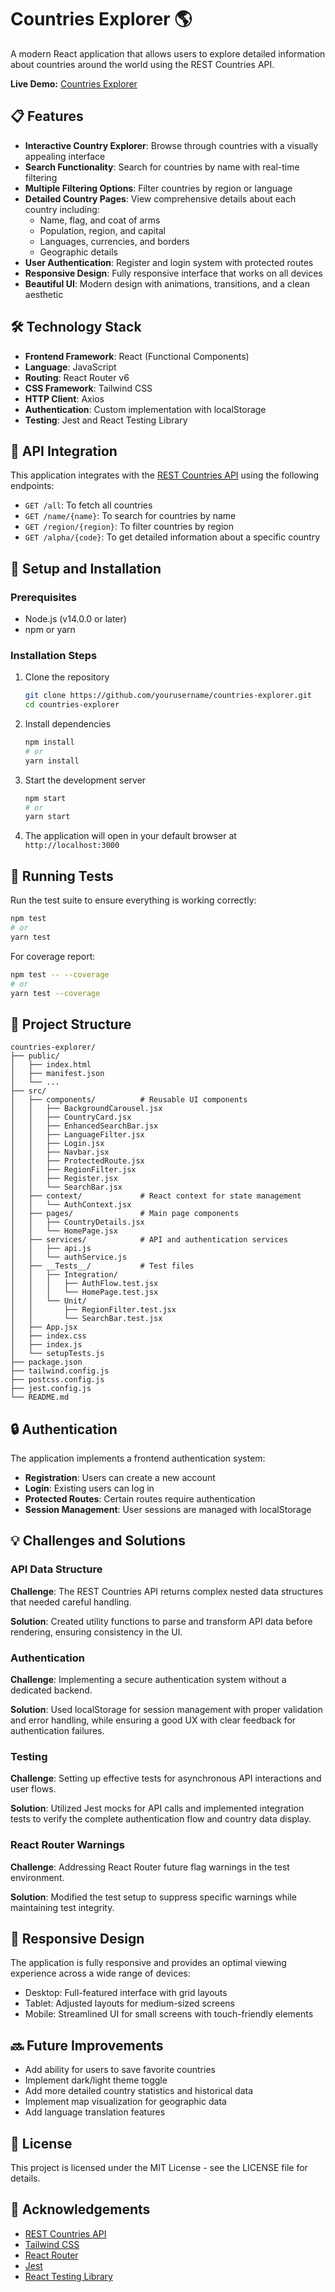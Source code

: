 # Countries Explorer 🌎

A modern React application that allows users to explore detailed information about countries around the world using the REST Countries API.

**Live Demo:** [Countries Explorer](https://countries-explorer-react.netlify.app)

## 📋 Features

- **Interactive Country Explorer**: Browse through countries with a visually appealing interface
- **Search Functionality**: Search for countries by name with real-time filtering
- **Multiple Filtering Options**: Filter countries by region or language
- **Detailed Country Pages**: View comprehensive details about each country including:
  - Name, flag, and coat of arms
  - Population, region, and capital
  - Languages, currencies, and borders
  - Geographic details
- **User Authentication**: Register and login system with protected routes
- **Responsive Design**: Fully responsive interface that works on all devices
- **Beautiful UI**: Modern design with animations, transitions, and a clean aesthetic

## 🛠️ Technology Stack

- **Frontend Framework**: React (Functional Components)
- **Language**: JavaScript
- **Routing**: React Router v6
- **CSS Framework**: Tailwind CSS
- **HTTP Client**: Axios
- **Authentication**: Custom implementation with localStorage
- **Testing**: Jest and React Testing Library

## 🚀 API Integration

This application integrates with the [REST Countries API](https://restcountries.com/) using the following endpoints:

- `GET /all`: To fetch all countries
- `GET /name/{name}`: To search for countries by name
- `GET /region/{region}`: To filter countries by region
- `GET /alpha/{code}`: To get detailed information about a specific country

## 🔧 Setup and Installation

### Prerequisites

- Node.js (v14.0.0 or later)
- npm or yarn

### Installation Steps

1. Clone the repository
   ```bash
   git clone https://github.com/yourusername/countries-explorer.git
   cd countries-explorer
   ```

2. Install dependencies
   ```bash
   npm install
   # or
   yarn install
   ```

3. Start the development server
   ```bash
   npm start
   # or
   yarn start
   ```

4. The application will open in your default browser at `http://localhost:3000`

## 🧪 Running Tests

Run the test suite to ensure everything is working correctly:

```bash
npm test
# or
yarn test
```

For coverage report:

```bash
npm test -- --coverage
# or
yarn test --coverage
```

## 📁 Project Structure

```
countries-explorer/
├── public/
│   ├── index.html
│   ├── manifest.json
│   └── ...
├── src/
│   ├── components/          # Reusable UI components
│   │   ├── BackgroundCarousel.jsx
│   │   ├── CountryCard.jsx
│   │   ├── EnhancedSearchBar.jsx
│   │   ├── LanguageFilter.jsx
│   │   ├── Login.jsx
│   │   ├── Navbar.jsx
│   │   ├── ProtectedRoute.jsx
│   │   ├── RegionFilter.jsx
│   │   ├── Register.jsx
│   │   └── SearchBar.jsx
│   ├── context/             # React context for state management
│   │   └── AuthContext.jsx
│   ├── pages/               # Main page components
│   │   ├── CountryDetails.jsx
│   │   └── HomePage.jsx
│   ├── services/            # API and authentication services
│   │   ├── api.js
│   │   └── authService.js
│   ├── __Tests__/           # Test files
│   │   ├── Integration/
│   │   │   ├── AuthFlow.test.jsx
│   │   │   └── HomePage.test.jsx
│   │   └── Unit/
│   │       ├── RegionFilter.test.jsx
│   │       └── SearchBar.test.jsx
│   ├── App.jsx
│   ├── index.css
│   ├── index.js
│   └── setupTests.js
├── package.json
├── tailwind.config.js
├── postcss.config.js
├── jest.config.js
└── README.md
```

## 🔒 Authentication

The application implements a frontend authentication system:

- **Registration**: Users can create a new account
- **Login**: Existing users can log in
- **Protected Routes**: Certain routes require authentication
- **Session Management**: User sessions are managed with localStorage

## 💡 Challenges and Solutions

### API Data Structure
**Challenge**: The REST Countries API returns complex nested data structures that needed careful handling.

**Solution**: Created utility functions to parse and transform API data before rendering, ensuring consistency in the UI.

### Authentication
**Challenge**: Implementing a secure authentication system without a dedicated backend.

**Solution**: Used localStorage for session management with proper validation and error handling, while ensuring a good UX with clear feedback for authentication failures.

### Testing
**Challenge**: Setting up effective tests for asynchronous API interactions and user flows.

**Solution**: Utilized Jest mocks for API calls and implemented integration tests to verify the complete authentication flow and country data display.

### React Router Warnings
**Challenge**: Addressing React Router future flag warnings in the test environment.

**Solution**: Modified the test setup to suppress specific warnings while maintaining test integrity.

## 📱 Responsive Design

The application is fully responsive and provides an optimal viewing experience across a wide range of devices:

- Desktop: Full-featured interface with grid layouts
- Tablet: Adjusted layouts for medium-sized screens
- Mobile: Streamlined UI for small screens with touch-friendly elements

## 🔜 Future Improvements

- Add ability for users to save favorite countries
- Implement dark/light theme toggle
- Add more detailed country statistics and historical data
- Implement map visualization for geographic data
- Add language translation features

## 📄 License

This project is licensed under the MIT License - see the LICENSE file for details.

## 🙏 Acknowledgements

- [REST Countries API](https://restcountries.com/)
- [Tailwind CSS](https://tailwindcss.com/)
- [React Router](https://reactrouter.com/)
- [Jest](https://jestjs.io/)
- [React Testing Library](https://testing-library.com/docs/react-testing-library/intro/)
